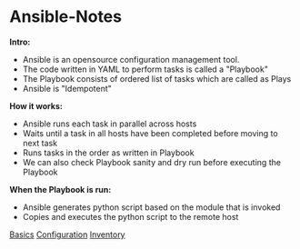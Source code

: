 # Ansible-Notes

**Intro:**

- Ansible is an opensource configuration management tool.
- The code written in YAML to perform tasks is called a "Playbook"
- The Playbook consists of ordered list of tasks which are called as Plays
- Ansible is "Idempotent"

**How it works:**

- Ansible runs each task in parallel across hosts
- Waits until a task in all hosts have been completed before moving to next task
- Runs tasks in the order as written in Playbook
- We can also check Playbook sanity and dry run before executing the Playbook

**When the Playbook is run:**

- Ansible generates python script based on the module that is invoked
- Copies and executes the python script to the remote host

[Basics](Ansible/basics.md)
[Configuration](ansible-configuration.md)
[Inventory](ansible-inventory.md)
